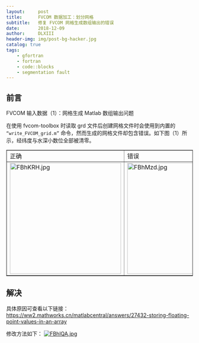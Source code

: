 ```yaml
---
layout:     post
title:      FVCOM 数据加工：划分网格
subtitle:   修复 FVCOM 网格生成数组输出的错误
date:       2018-12-09
author:     DLXIII
header-img: img/post-bg-hacker.jpg
catalog: true
tags:
    - gfortran
    - fortran
    - code::blocks
    - segmentation fault
---
```



## 前言

FVCOM 输入数据（1）：网格生成 Matlab 数组输出问题

在使用 fvcom-toolbox 时读取 grd 文件后创建网格文件时会使用到内置的 `“write_FVCOM_grid.m”` 命令，然而生成的网格文件却包含错误。如下图（1）所示，经纬度与水深小数位全部被清零。


<!--more-->

<table border="1">
    <tr>
        <td>正确</td>
        <td>错误</td>
    </tr>
    <tr>
        <td><a href="https://imgchr.com/i/FBhKRH"><img src="https://s1.ax1x.com/2018/12/19/FBhKRH.md.jpg" alt="FBhKRH.jpg" border="0" width="300x"/></a></td>
        <td><a href="https://imgchr.com/i/FBhMzd"><img src="https://s1.ax1x.com/2018/12/19/FBhMzd.md.jpg" alt="FBhMzd.jpg" border="0" width="300px"/></a></td>
    </tr>
</table>

## 解决

具体原因可查看以下链接：
https://ww2.mathworks.cn/matlabcentral/answers/27432-storing-floating-point-values-in-an-array

修改方法如下：
<a href="https://imgchr.com/i/FBhlQA"><img src="https://s1.ax1x.com/2018/12/19/FBhlQA.md.jpg" alt="FBhlQA.jpg" border="0" /></a>